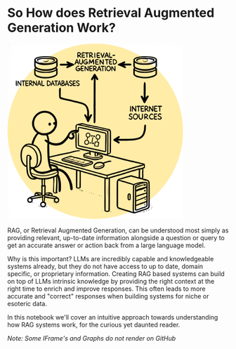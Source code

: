 # So How does Retrieval Augmented Generation Work?

<img src="./media/rag_comic.png" width=400>

RAG, or Retrieval Augmented Generation, can be understood most simply as providing relevant, up-to-date information alongside a question or query to get an accurate answer or action back from a large language model.

Why is this important? LLMs are incredibly capable and knowledgeable systems already, but they do not have access to up to date, domain specific, or proprietary information. Creating RAG based systems can build on top of LLMs intrinsic knowledge by providing the right context at the right time to enrich and improve responses. This often leads to more accurate and "correct" responses when building systems for niche or esoteric data.

In this notebook we'll cover an intuitive approach towards understanding how RAG systems work, for the curious yet daunted reader.

*Note: Some IFrame's and Graphs do not render on GitHub*
